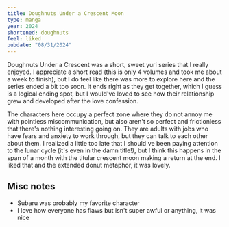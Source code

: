 ```yaml
---
title: Doughnuts Under a Crescent Moon
type: manga
year: 2024
shortened: doughnuts
feel: liked
pubdate: "08/31/2024"
---
```


Doughnuts Under a Crescent was a short, sweet yuri series that I really enjoyed. I appreciate a short read (this is only 4 volumes and took me about a week to finish), but I do feel like there was more to explore here and the series ended a bit too soon. It ends right as they get together, which I guess is a logical ending spot, but I would've loved to see how their relationship grew and developed after the love confession.

The characters here occupy a perfect zone where they do not annoy me with pointless miscommunication, but also aren't so perfect and frictionless that there's nothing interesting going on. They are adults with jobs who have fears and anxiety to work through, but they can talk to each other about them. I realized a little too late that I should've been paying attention to the lunar cycle (it's even in the damn title!), but I think this happens in the span of a month with the titular crescent moon making a return at the end. I liked that and the extended donut metaphor, it was lovely.

## Misc notes

- Subaru was probably my favorite character
- I love how everyone has flaws but isn't super awful or anything, it was nice
